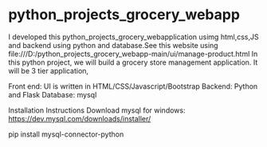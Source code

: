 # python_projects_grocery_webapp
I developed this python_projects_grocery_webapplication usimg html,css,JS and backend using python and database.See this website using file:///D:/python_projects_grocery_webapp-main/ui/manage-product.html
In this python project, we will build a grocery store management application. It will be 3 tier application,

Front end: UI is written in HTML/CSS/Javascript/Bootstrap
Backend: Python and Flask
Database: mysql


Installation Instructions
Download mysql for windows: https://dev.mysql.com/downloads/installer/

pip install mysql-connector-python
